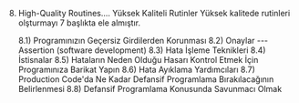 8) High-Quality Routines.... Yüksek Kaliteli Rutinler 
Yüksek kalitede rutinleri olşturmayı 7 başlıkta ele almıştır.

    8.1) Programınızın Geçersiz Girdilerden Korunması
    8.2) Onaylar --- Assertion (software development)
    8.3) Hata İşleme Teknikleri
    8.4) İstisnalar
    8.5) Hataların Neden Olduğu Hasarı Kontrol Etmek İçin Programınıza Barikat Yapın
    8.6) Hata Ayıklama Yardımcıları
    8.7) Production Code'da Ne Kadar Defansif Programlama Bırakılacağının Belirlenmesi
    8.8) Defansif Programlama Konusunda Savunmacı Olmak

        